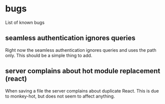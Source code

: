 # bugs

List of known bugs

## seamless authentication ignores queries
Right now the seamless authentication ignores queries and uses the path only.
This should be a simple thing to add.


## server complains about hot module replacement (react)

When saving a file the server complains about duplicate React.
This is due to monkey-hot, but does not seem to affect anything.
